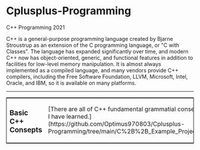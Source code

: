 # Cplusplus-Programming
C++ Programming 2021


C++ is a general-purpose programming language created by Bjarne Stroustrup as an extension of the C programming language, or "C with Classes".
The language has expanded significantly over time, and modern C++ now has object-oriented, generic, and functional features in addition to facilities for low-level memory manipulation. 
It is almost always implemented as a compiled language, and many vendors provide C++ compilers, including the Free Software Foundation, LLVM, Microsoft, Intel, Oracle, and IBM, so it is available on many platforms.
<hr>
<table style="border:1px solid black; border_radius:15px;">
  <tr>
    <td><h3>Basic C++ Consepts</h3></td>
    <td>[There are all of C++ fundamental grammatial consepts I have learned.](https://github.com/Optimus970803/Cplusplus-Programming/tree/main/C%2B%2B_Example_Projects)</td>
  </tr>
</table>
